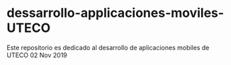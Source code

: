 # dessarrollo-applicaciones-moviles-UTECO
Este repositorio es dedicado al desarrollo de aplicaciones mobiles de UTECO
02 Nov 2019

